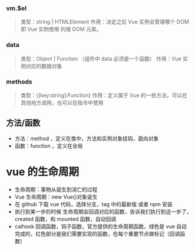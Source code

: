 ### vm.$el

> 类型：string | HTMLElement
> 作用：决定之后 Vue 实例会管理哪个 DOM 即 Vue 实例使用 的根 DOM 元素。

### data

> 类型：Object | Function （组件中 data 必须是一个函数）
> 作用：Vue 实例对应的数据对象

### methods

> 类型：{[key:string]:Function}
> 作用：定义属于 Vue 的一些方法，可以在其他地方调用，也可以在指令中使用

## 方法/函数

- 方法：method ，定义在类中，方法和实例对象挂钩，面向对象
- 函数：function ，定义在全局

# vue 的生命周期

- 生命周期：事物从诞生到消亡的过程
- Vue 生命周期：new Vue()对象诞生
- 在 github 下载 vue 代码，选择分支，tag 中的最新版 或者 npm 安装
- 执行到某一步的时候 生命周期会回调对应的函数，告诉我们执行到这一步了，created 函数，和 mounted 函数，自动回调
- calhook 回调函数，钩子函数，官方提供的生命周期函数，绿色是 vue 自动完成的，红色部分是我们需要实现的函数，在每个重要节点做标记（回调函数）
